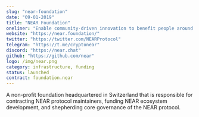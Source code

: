 ```yaml
---
slug: "near-foundation"
date: "09-01-2019"
title: "NEAR Foundation"
oneliner: "Enable community-driven innovation to benefit people around the world"
website: "https://near.foundation/"
twitter: "https://twitter.com/NEARProtocol"
telegram: "https://t.me/cryptonear"
discord: "https://near.chat"
github: "https://github.com/near"
logo: /img/near.png
category: infrastructure, funding
status: launched
contract: foundation.near
---
```


A non-profit foundation headquartered in Switzerland that is responsible for contracting NEAR protocol maintainers, funding NEAR ecosystem development, and shepherding core governance of the NEAR protocol.
